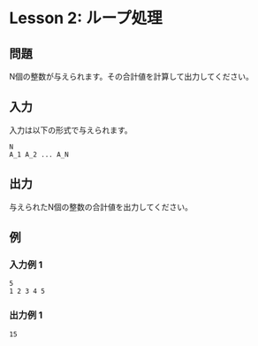 
# Lesson 2: ループ処理

## 問題

N個の整数が与えられます。その合計値を計算して出力してください。

## 入力

入力は以下の形式で与えられます。

```
N
A_1 A_2 ... A_N
```

## 出力

与えられたN個の整数の合計値を出力してください。

## 例

### 入力例 1

```
5
1 2 3 4 5
```

### 出力例 1

```
15
```
